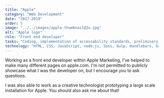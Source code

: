 ```yaml
---
title: "Apple"
category: "Web Development"
date: "2017-2019"
order: 5
image: "../../images/apple-thumbnail@2x.jpg"
alt: "Apple logo"
role: "Front end developer"
tasks: "Coding, implementation of accessability standards, preliminary QA testing"
technology: "HTML, CSS, JavaScript, node.js, Sass, Gulp, Handlebars, Greensock, three.js, internal Apple libraries"
---
```


Working as a front end developer within Apple Marketing, I've helped to make many different pages on apple.com. I'm not permitted to publicly showcase what I was the developer on, but I encourage you to ask questions.

I was also able to work as a creative technologist prototyping a large scale installation for Apple. You should also ask me about that!
